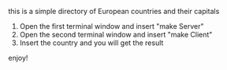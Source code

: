 this is a simple directory of European countries and their capitals

1. Open the first terminal window and insert "make Server"
2. Open the second terminal window and insert "make Client"
3. Insert the country and you will get the result

enjoy!


